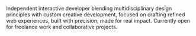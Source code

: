 Independent interactive developer blending multidisciplinary design principles with custom creative development, focused on crafting refined web experiences, built with precision, made for real impact.
Currently open for freelance work and collaborative projects.
